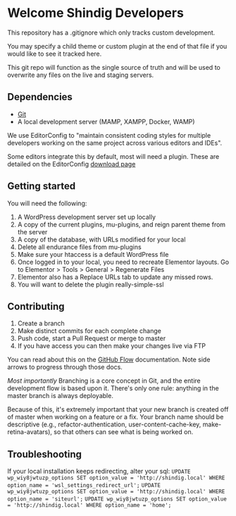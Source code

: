 # Welcome Shindig Developers

This repository has a .gitignore which only tracks custom development. 

You may specify a child theme or custom plugin at the end of that file
if you would like to see it tracked here. 

This git repo will function as the single source of truth and will be
used to overwrite any files on the live and staging servers. 

## Dependencies
* [Git](https://git-scm.com/book/en/v2/Getting-Started-Installing-Git)
* A local development server (MAMP, XAMPP, Docker, WAMP)

We use EditorConfig to "maintain consistent coding styles for multiple
developers working on the same project across various editors and IDEs". 

Some editors integrate this by default, most will need a plugin. These are
detailed on the EditorConfig [download page](https://editorconfig.org/#download) 

## Getting started

You will need the following: 

1. A WordPress development server set up locally 
2. A copy of the current plugins, mu-plugins, and reign parent theme from the server 
3. A copy of the database, with URLs modified for your local 
4. Delete all endurance files from mu-plugins 
5. Make sure your htaccess is a default WordPress file 
6. Once logged in to your local, you need to recreate Elementor layouts.
Go to Elementor > Tools > General > Regenerate Files 
7. Elementor also has a Replace URLs tab to update any missed rows. 
8. You will want to delete the plugin really-simple-ssl

## Contributing
 1. Create a branch 
 2. Make distinct commits for each complete change 
 3. Push code, start a Pull Request or merge to master 
 4. If you have access you can then make your changes live via FTP 

You can read about this on the [GitHub Flow](https://guides.github.com/introduction/flow/)
documentation. Note side arrows to progress through those docs.

_Most importantly_ Branching is a core concept in Git, and the entire development flow is based 
upon it. There's only one rule: anything in the master branch is always deployable.

Because of this, it's extremely important that your new branch is created off of master when
working on a feature or a fix. Your branch name should be descriptive 
(e.g., refactor-authentication, user-content-cache-key, make-retina-avatars), so that others
can see what is being worked on.


## Troubleshooting
If your local installation keeps redirecting, alter your sql:
`UPDATE wp_wiy8jwtuzp_options SET option_value = 'http://shindig.local' WHERE option_name = 'wsl_settings_redirect_url';` 
`UPDATE wp_wiy8jwtuzp_options SET option_value = 'http://shindig.local' WHERE option_name = 'siteurl';` 
`UPDATE wp_wiy8jwtuzp_options SET option_value = 'http://shindig.local' WHERE option_name = 'home';` 
